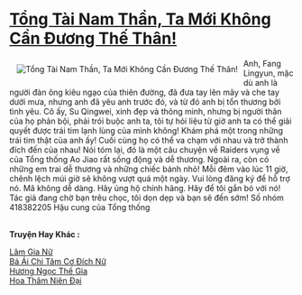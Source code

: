 <a href="https://truyentiki.com/tong-tai-nam-than-ta-moi-khong-can-duong-the-than.30615/" title="Tổng Tài Nam Thần, Ta Mới Không Cần Đương Thế Thân!"><h1>Tổng Tài Nam Thần, Ta Mới Không Cần Đương Thế Thân!</h1></a><div style="display:table"><img align="right" style="float: left; padding: 10px;" src="https://truyentiki.com/a/img/str/src/30615.jpg" alt="Tổng Tài Nam Thần, Ta Mới Không Cần Đương Thế Thân!">Anh, Fang Lingyun, mặc dù anh là người đàn ông kiêu ngạo của thiên đường, đã đưa tay lên mây và che tay dưới mưa, nhưng anh đã yêu anh trước đó, và từ đó anh bị tổn thương bởi tình yêu. Cô ấy, Su Qingwei, xinh đẹp và thông minh, nhưng bị người thân của họ phản bội, phải trói buộc anh ta, tôi tự hỏi liệu từ giờ anh ta có thể giải quyết được trái tim lạnh lùng của mình không! Khám phá một trong những trái tim thật của anh ấy! Cuối cùng họ có thể va chạm với nhau và trở thành đích đến của nhau! Nói tóm lại, đó là một câu chuyện về Raiders vụng về của Tổng thống Ao Jiao rất sống động và dễ thương. Ngoài ra, còn có những em trai dễ thương và những chiếc bánh nhỏ! Mỗi đêm vào lúc 11 giờ, chênh lệch múi giờ sẽ không vượt quá một ngày. Vui lòng đăng ký để hỗ trợ nó. Mã không dễ dàng. Hãy ủng hộ chính hãng. Hãy để tôi gắn bó với nó! Tác giả đang chờ bạn trêu chọc, tôi dọn dẹp và bạn sẽ đến sớm! Số nhóm 418382205 Hậu cung của Tổng thống</div><p><br><b>Truyện Hay Khác :</b></p><a href="https://truyentiki.com/lam-gia-nu.30614/" alt="Lâm Gia Nữ">Lâm Gia Nữ</a><br/><a href="https://github.com/nownovels/truyenhay/tree/master/truyenhay/30580/README.md" alt="Bá Ái Chi Tâm Cơ Đích Nữ">Bá Ái Chi Tâm Cơ Đích Nữ</a><br/><a href="https://github.com/nownovels/truyenhay/tree/master/truyenhay/30653/README.md" alt="Hương Ngọc Thế Gia">Hương Ngọc Thế Gia</a><br/><a href="https://github.com/nownovels/top500/tree/master/truyenhay/33916/" alt="Hoa Thâm Niên Đại">Hoa Thâm Niên Đại</a><br/>
